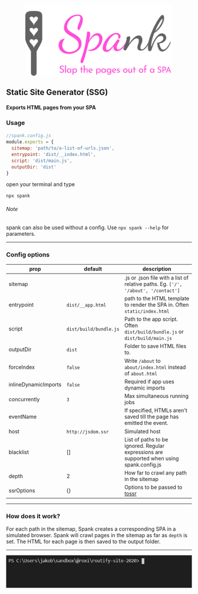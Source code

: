 <div align="center">
    <img src="spank.png" alt="spank" width="400" /><br>
</div>

## Static Site Generator (SSG) 
#### Exports HTML pages from your SPA

### Usage

```javascript
//spank.config.js
module.exports = {
  sitemap: 'path/to/a-list-of-urls.json',
  entrypoint: 'dist/__index.html',
  script: 'dist/main.js',
  outputDir: 'dist'
}
```

open your terminal and type
```
npx spank
```

###### Note
spank can also be used without a config. Use `npx spank --help` for parameters.

---

### Config options

| prop |default| description |
|------|-|-------------|
|sitemap|| .js or .json file with a list of relative paths. Eg. `['/', '/about', '/contact']`|
|entrypoint|`dist/__app.html`| path to the HTML template to render the SPA in. Often `static/index.html`|
|script|`dist/build/bundle.js`| Path to the app script. Often `dist/build/bundle.js` or `dist/build/main.js`|
|outputDir|`dist`| Folder to save HTML files to.|
|forceIndex|`false`| Write `/about` to `about/index.html` instead of `about.html`|
|inlineDynamicImports|`false`| Required if app uses dynamic imports|
|concurrently|`3`| Max simultaneous running jobs |
|eventName|| If specified, HTMLs aren't saved till the page has emitted the event.|
|host|`http://jsdom.ssr`|Simulated host  |
|blacklist|[]|List of paths to be ignored. Regular expressions are supported when using spank.config.js|
|depth|2|How far to crawl any path in the sitemap|
|ssrOptions|{}|Options to be passed to [tossr](https://github.com/roxiness/tossr#config)|
---

### How does it work?

For each path in the sitemap, Spank creates a corresponding SPA in a simulated browser. Spank will crawl pages in the sitemap as far as `depth` is set. The HTML for each page is then saved to the output folder.


---

<div align="center">
    <img src="spank.gif" alt="routify" /><br>
</div>
